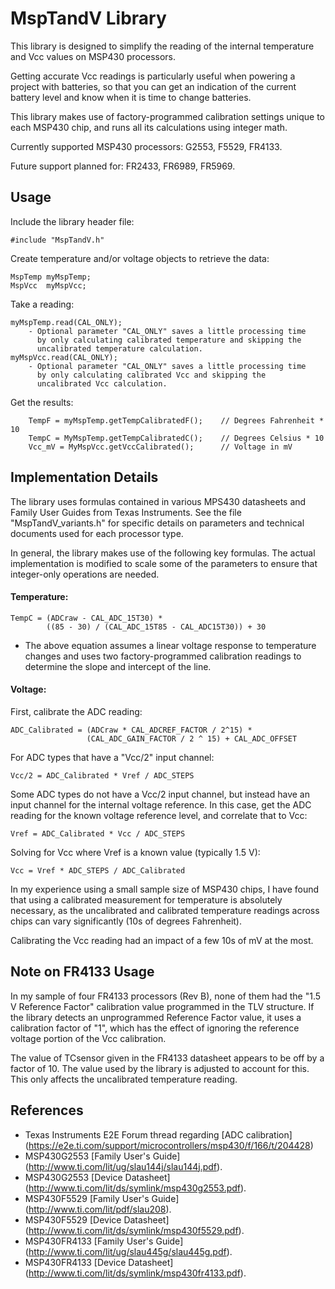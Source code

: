 MspTandV Library
====================

This library is designed to simplify the reading of the internal temperature
and Vcc values on MSP430 processors.

Getting accurate Vcc readings is particularly useful when powering a project
with batteries, so that you can get an indication of the current battery level
and know when it is time to change batteries.

This library makes use of factory-programmed calibration settings unique to
each MSP430 chip, and runs all its calculations using integer math.

Currently supported MSP430 processors: G2553, F5529, FR4133.

Future support planned for: FR2433, FR6989, FR5969.  

Usage
-----

Include the library header file:

    #include "MspTandV.h"

Create temperature and/or voltage objects to retrieve the data:

    MspTemp myMspTemp;
    MspVcc  myMspVcc;

Take a reading:

    myMspTemp.read(CAL_ONLY);
        - Optional parameter "CAL_ONLY" saves a little processing time
          by only calculating calibrated temperature and skipping the
          uncalibrated temperature calculation.
    myMspVcc.read(CAL_ONLY);
        - Optional parameter "CAL_ONLY" saves a little processing time
          by only calculating calibrated Vcc and skipping the
          uncalibrated Vcc calculation.

Get the results:

        TempF = myMspTemp.getTempCalibratedF();    // Degrees Fahrenheit * 10
        TempC = MyMspTemp.getTempCalibratedC();    // Degrees Celsius * 10
        Vcc_mV = MyMspVcc.getVccCalibrated();      // Voltage in mV

Implementation Details
----------------------

The library uses formulas contained in various MPS430 datasheets and Family
User Guides from Texas Instruments. See the file "MspTandV_variants.h" for
specific details on parameters and technical documents used for each
processor type.

In general, the library makes use of the following key formulas. The
actual implementation is modified to scale some of the parameters
to ensure that integer-only operations are needed.

#### Temperature: ####

    TempC = (ADCraw - CAL_ADC_15T30) *
            ((85 - 30) / (CAL_ADC_15T85 - CAL_ADC15T30)) + 30

* The above equation assumes a linear voltage response to temperature changes
and uses two factory-programmed calibration readings to determine the slope
and intercept of the line.

#### Voltage: ####

First, calibrate the ADC reading:

    ADC_Calibrated = (ADCraw * CAL_ADCREF_FACTOR / 2^15) *
                     (CAL_ADC_GAIN_FACTOR / 2 ^ 15) + CAL_ADC_OFFSET

For ADC types that have a "Vcc/2" input channel:

    Vcc/2 = ADC_Calibrated * Vref / ADC_STEPS

Some ADC types do not have a Vcc/2 input channel, but instead have
an input channel for the internal voltage reference. In this case, get
the ADC reading for the known voltage reference level, and correlate
that to Vcc:

    Vref = ADC_Calibrated * Vcc / ADC_STEPS

Solving for Vcc where Vref is a known value (typically 1.5 V):

    Vcc = Vref * ADC_STEPS / ADC_Calibrated

In my experience using a small sample size of MSP430 chips, I have found
that using a calibrated measurement for temperature is
absolutely necessary, as the uncalibrated and calibrated temperature readings
across chips can vary significantly (10s of degrees Fahrenheit).

Calibrating the Vcc reading had an impact of a few 10s of mV at the most.

Note on FR4133 Usage
--------------------

In my sample of four FR4133 processors (Rev B), none of them had the "1.5 V
Reference Factor" calibration value programmed in the TLV structure. If the
library detects an unprogrammed Reference Factor value, it uses a calibration
factor of "1", which has the effect of ignoring the reference voltage portion
of the Vcc calibration.

The value of TCsensor given in the FR4133 datasheet appears to be off
by a factor of 10. The value used by the library is adjusted to account
for this. This only affects the uncalibrated temperature reading.

References
---------------------

+ Texas Instruments E2E Forum thread regarding [ADC calibration] (https://e2e.ti.com/support/microcontrollers/msp430/f/166/t/204428)
+ MSP430G2553 [Family User's Guide] (http://www.ti.com/lit/ug/slau144j/slau144j.pdf).
+ MSP430G2553 [Device Datasheet] (http://www.ti.com/lit/ds/symlink/msp430g2553.pdf).
+ MSP430F5529 [Family User's Guide] (http://www.ti.com/lit/pdf/slau208).
+ MSP430F5529 [Device Datasheet] (http://www.ti.com/lit/ds/symlink/msp430f5529.pdf).
+ MSP430FR4133 [Family User's Guide] (http://www.ti.com/lit/ug/slau445g/slau445g.pdf).
+ MSP430FR4133 [Device Datasheet] (http://www.ti.com/lit/ds/symlink/msp430fr4133.pdf).
